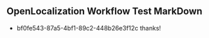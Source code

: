 ## OpenLocalization Workflow Test MarkDown
* bf0fe543-87a5-4bf1-89c2-448b26e3f12c thanks!

<!--HONumber=Aug16_HO5-->


